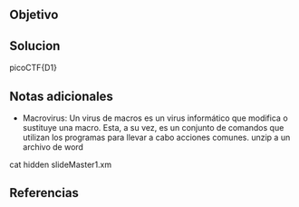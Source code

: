 
## Objetivo

## Solucion
picoCTF{D1}
## Notas adicionales

- Macrovirus: Un virus de macros es un virus informático que modifica o sustituye una macro. Esta, a su vez, es un conjunto de comandos que utilizan los programas para llevar a cabo acciones comunes.
unzip a un archivo de word

cat hidden slideMaster1.xm
## Referencias
